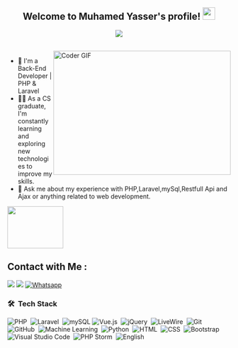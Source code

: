 <!-- <img width="250" align="right" src="https://c.tenor.com/_DOBjnGspYAAAAAM/code-coding.gif"> -->
<h2 align="center">
  Welcome to Muhamed Yasser's profile!
  <img src="https://media.giphy.com/media/hvRJCLFzcasrR4ia7z/giphy.gif" width="28">
</h2>
<p align="center">
  <a href="https://github.com/DenverCoder1/readme-typing-svg"><img src="https://readme-typing-svg.herokuapp.com/?lines=Back-End%20Developer;Always%20learning%20new%20things&font=Fira%20Code&center=true&width=440&height=45&color=f75c7e&vCenter=true&size=22"></a>
</p> 
<br/>
<img align="right" src="https://media.giphy.com/media/SWoSkN6DxTszqIKEqv/giphy.gif" alt="Coder GIF" width="400" height="280">

- 🏢 I'm a Back-End Developer | PHP & Laravel
- 👨‍💻 As a CS graduate, I'm constantly learning and exploring new technologies to improve my skills.
- 💬 Ask me about my experience with PHP,Laravel,mySql,Restfull Api and Ajax or anything related to web development.
<!-- - English -->
<img align="center" src="https://github.com/Govindv7555/Govindv7555/blob/main/49e76e0596857673c5c80c85b84394c1.gif" width= 50% height=95px>

## Contact with Me :

<a href="https://www.linkedin.com/in/mohamed-yasser-121400234/" target="_blank"><img src="https://img.shields.io/badge/-Muhamed%20Yasser-0077B5?style=for-the-badge&logo=Linkedin&logoColor=white"/></a>
<a href="https://www.facebook.com/profile.php?id=100034947980012" target="_blank"><img src="https://img.shields.io/badge/-Muhamed%20Yasser-0077B5?style=for-the-badge&logo=facebook&logoColor=white"/></a>
[![Whatsapp](https://img.shields.io/badge/-Muhamed%20Yasser-075e54?style=for-the-badge&logo=Whatsapp&logoColor=white)](https://api.whatsapp.com/send?phone=01008812846)
### 🛠 &nbsp;Tech Stack
![PHP](https://img.shields.io/badge/-PHP-05122A?style=flat&logo=php)&nbsp;
![Laravel](https://img.shields.io/badge/-Laravel-05122A?style=flat&logo=Laravel&logoColor=563D7C)&nbsp;
![mySQL](https://img.shields.io/badge/-mySQL-05122A?style=flat&logo=mySQL)
![Vue.js](https://img.shields.io/badge/-Vue.js-05122A?style=flat&logo=Vue.js&logoColor=339933)&nbsp;
![jQuery](https://img.shields.io/badge/-jQuery-05122A?style=flat&logo=jQuery&logoColor=339933)&nbsp;
![LiveWire](https://img.shields.io/badge/-LiveWire-05122A?style=flat&logo=LiveWire)&nbsp;
![Git](https://img.shields.io/badge/-Git-05122A?style=flat&logo=git)&nbsp;
![GitHub](https://img.shields.io/badge/-GitHub-05122A?style=flat&logo=github)&nbsp;
![Machine Learning](https://img.shields.io/badge/-Machine%20Learning-05122A?style=flat&logo=Machine%20Learning)&nbsp;
![Python](https://img.shields.io/badge/-Python%20-05122A?style=flat&logo=python)&nbsp;
![HTML](https://img.shields.io/badge/-HTML-05122A?style=flat&logo=HTML5)&nbsp;
![CSS](https://img.shields.io/badge/-CSS-05122A?style=flat&logo=CSS3&logoColor=1572B6)&nbsp;
![Bootstrap](https://img.shields.io/badge/-Bootstrap-05122A?style=flat&logo=bootstrap&logoColor=563D7C)&nbsp;
![Visual Studio Code](https://img.shields.io/badge/-Visual%20Studio%20Code-05122A?style=flat&logo=visual-studio-code&logoColor=007ACC)&nbsp;
![PHP Storm](https://img.shields.io/badge/-PHP%20Storm-05122A?style=flat&logo=php-storm&logoColor=007ACC)&nbsp;
![English](https://img.shields.io/badge/-English%20-05122A?style=flat&logo=English)&nbsp;
